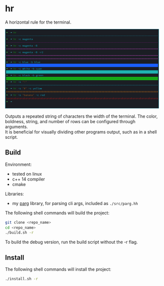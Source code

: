 # hr
A horizontal rule for the terminal.  

![hr example output](https://raw.githubusercontent.com/octobanana/hr/master/assets/hr.png)

Outputs a repeated string of characters the width of the terminal. The color, boldness, string, and number of rows can be configured through arguments.  
It is beneficial for visually dividing other programs output, such as in a shell script.  

## Build
Environment:  
* tested on linux
* c++ 14 compiler
* cmake

Libraries:  
* my [parg](https://github.com/octobanana/parg) library, for parsing cli args, included as `./src/parg.hh`

The following shell commands will build the project:  
```bash
git clone <repo_name>
cd <repo_name>
./build.sh -r
```
To build the debug version, run the build script without the -r flag.  

## Install
The following shell commands will install the project:  
```bash
./install.sh -r
```
